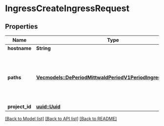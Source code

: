 # IngressCreateIngressRequest

## Properties

Name | Type | Description | Notes
------------ | ------------- | ------------- | -------------
**hostname** | **String** |  | 
**paths** | [**Vec<models::DePeriodMittwaldPeriodV1PeriodIngressPeriodPath>**](de.mittwald.v1.ingress.Path.md) | A list of paths. The default path `/` is always present and cannot be removed. | 
**project_id** | [**uuid::Uuid**](uuid::Uuid.md) |  | 

[[Back to Model list]](../README.md#documentation-for-models) [[Back to API list]](../README.md#documentation-for-api-endpoints) [[Back to README]](../README.md)


